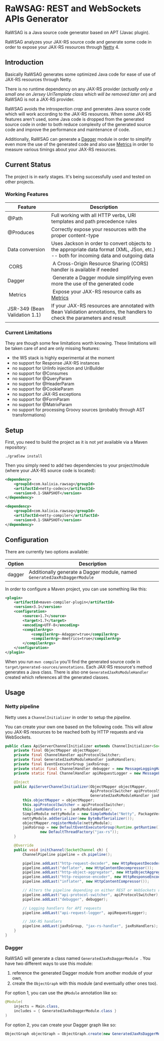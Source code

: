 # RaWSAG: REST and WebSockets APIs Generator

RaWSAG is a Java source code generator based on APT (Javac plugin).

RaWSAG analyzes your JAX-RS source code and generate some code in order to expose your JAX-RS resources through
[Netty](http://netty.io) 4.


## Introduction

Basically RaWSAG generates some optimized Java code for ease of use of JAX-RS resources through Netty.

There is no runtime dependency on any JAX-RS provider (*actually only a small one on Jersey UriTemplate class
which will be removed later on*) and RaWSAG is not a JAX-RS provider.

RaWSAG avoids the introspection *crap* and generates Java source code which will work according to the JAX-RS resources.
When some JAX-RS features aren't used, some Java code is dropped from the generated source code in order to both reduce
complexity of the generated source code and improve the performance and maintenance of code.

Additionally, RaWSAG can generate a [Dagger](https://github.com/square/dagger) module in order to simplify even more
the use of the generated code and also use [Metrics](http://metrics.codahale.com) in order to measure various timings
about your JAX-RS resources.


## Current Status

The project is in early stages. It's being successfully used and tested on other projects.

### Working Features

| Feature          | Description
|------------------|----------------------------------------------------------------------------------------------------
| @Path            | Full working with all HTTP verbs, URI templates and path precedence rules
| @Produces        | Correctly expose your resources with the proper content-type
| Data conversion  | Uses Jackson in order to convert objects to the appropriate data format (XML, JSon, etc.) -- both for incoming data and outgoing data
| CORS             | A Cross-Origin Resource Sharing (CORS) handler is available if needed
| Dagger           | Generate a Dagger module simplifying even more the use of the generated code
| Metrics          | Expose your JAX-RS resource calls as [Metrics](http://metrics.codahale.com)
| JSR-349 (Bean Validation 1.1) | If your JAX-RS resources are annotated with Bean Validation annotations, the handlers to check the parameters and result


### Current Limitations

They are though some few limitations worth knowing. These limitations will be taken care of and are only
missing features:

* the WS stack is highly experimental at the moment
* no support for Response JAX-RS instances
* no support for UriInfo injection and UriBuilder
* no support for @Consumes
* no support for @QueryParam
* no support for @HeaderParam
* no support for @CookieParam
* no support for JAX-RS exceptions
* no support for @FormParam
* no support for @MatrixParam
* no support for processing Groovy sources (probably through AST transformations)


## Setup

First, you need to build the project as it is not *yet* available via a Maven repository:
```
./gradlew install
```

Then you simply need to add two dependencies to your project/module (where your JAX-RS source code is located):
```xml
<dependency>
    <groupId>com.kalixia.rawsag</groupId>
    <artifactId>netty-codecs</artifactId>
    <version>0.1-SNAPSHOT</version>
</dependency>

<dependency>
    <groupId>com.kalixia.rawsag</groupId>
    <artifactId>netty-compiler</artifactId>
    <version>0.1-SNAPSHOT</version>
</dependency>
```

## Configuration

There are currently two options available:

| Option | Description
|--------|------------
| dagger | Additionally generate a Dagger module, named ``` GeneratedJaxRsDaggerModule ```

In order to configure a Maven project, you can use something like this:
```xml
<plugin>
    <artifactId>maven-compiler-plugin</artifactId>
    <version>3.1</version>
    <configuration>
        <source>1.7</source>
        <target>1.7</target>
        <encoding>UTF-8</encoding>
        <compilerArgs>
            <compilerArg>-Adagger=true</compilerArg>
            <compilerArg>-Ametrics=true</compilerArg>
        </compilerArgs>
    </configuration>
</plugin>
```

When you run ``` mvn compile ``` you'll find the generated source code in ``` target/generated-sources/annotations ```.
Each JAX-RS resource's method generates a Java class. There is also one ``` GeneratedJaxRsModuleHandler ``` created
which references all the generated classes.


## Usage

### Netty pipeline

Netty uses a ``` ChannelInitializer ``` in order to setup the *pipeline*.

You can create your own one based on the following code.
This will allow you JAX-RS resources to be reached both by HTTP requests and via WebSockets.

```java
public class ApiServerChannelInitializer extends ChannelInitializer<SocketChannel> {
    private final ObjectMapper objectMapper;
    private final ChannelHandler apiProtocolSwitcher;
    private final GeneratedJaxRsModuleHandler jaxRsHandlers;
    private final EventExecutorGroup jaxRsGroup;
    private static final ChannelHandler debugger = new MessageLoggingHandler(LogLevel.TRACE);
    private static final ChannelHandler apiRequestLogger = new MessageLoggingHandler(RESTCodec.class, LogLevel.DEBUG);

    @Inject
    public ApiServerChannelInitializer(ObjectMapper objectMapper,
                                       ApiProtocolSwitcher apiProtocolSwitcher,
                                       GeneratedJaxRsModuleHandler jaxRsModuleHandler) {
        this.objectMapper = objectMapper;
        this.apiProtocolSwitcher = apiProtocolSwitcher;
        this.jaxRsHandlers =  jaxRsModuleHandler;
        SimpleModule nettyModule = new SimpleModule("Netty", PackageVersion.VERSION);
        nettyModule.addSerializer(new ByteBufSerializer());
        objectMapper.registerModule(nettyModule);
        jaxRsGroup = new DefaultEventExecutorGroup(Runtime.getRuntime().availableProcessors(),
                new DefaultThreadFactory("jax-rs"));
    }

    @Override
    public void initChannel(SocketChannel ch) {
        ChannelPipeline pipeline = ch.pipeline();

        pipeline.addLast("http-request-decoder", new HttpRequestDecoder());
        pipeline.addLast("deflater", new HttpContentDecompressor());
        pipeline.addLast("http-object-aggregator", new HttpObjectAggregator(1048576));
        pipeline.addLast("http-response-encoder", new HttpResponseEncoder());
        pipeline.addLast("inflater", new HttpContentCompressor());

        // Alters the pipeline depending on either REST or WebSockets requests
        pipeline.addLast("api-protocol-switcher", apiProtocolSwitcher);
        pipeline.addLast("debugger", debugger);

        // Logging handlers for API requests
        pipeline.addLast("api-request-logger", apiRequestLogger);

        // JAX-RS handlers
        pipeline.addLast(jaxRsGroup, "jax-rs-handler", jaxRsHandlers);
    }
}
```

### Dagger

RaWSAG will generate a class named ```GeneratedJaxRsDaggerModule ```. You have two different ways to use this module:

1. reference the generated Dagger module from another module of your own,
2. create the ``` ObjectGraph ``` with this module (and eventually other ones too).

For option 1, you can use the ``` @Module ``` annotation like so:
```java
@Module(
    injects = Main.class,
    includes = { GeneratedJaxRsDaggerModule.class }
)
```

For option 2, you can create your Dagger graph like so:
```java
ObjectGraph objectGraph = ObjectGraph.create(new GeneratedJaxRsDaggerModule());
```